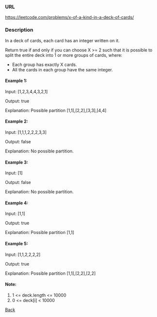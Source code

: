 ### URL
https://leetcode.com/problems/x-of-a-kind-in-a-deck-of-cards/

### Description
In a deck of cards, each card has an integer written on it.

Return true if and only if you can choose X >= 2 such that it is possible to split the entire deck into 1 or more groups of cards, where:

* Each group has exactly X cards.
* All the cards in each group have the same integer.
 

#### Example 1:

Input: [1,2,3,4,4,3,2,1]

Output: true

Explanation: Possible partition [1,1],[2,2],[3,3],[4,4]
#### Example 2:

Input: [1,1,1,2,2,2,3,3]

Output: false

Explanation: No possible partition.
#### Example 3:

Input: [1]

Output: false

Explanation: No possible partition.
#### Example 4:

Input: [1,1]

Output: true

Explanation: Possible partition [1,1]
#### Example 5:

Input: [1,1,2,2,2,2]

Output: true

Explanation: Possible partition [1,1],[2,2],[2,2]

#### Note:

1. 1 <= deck.length <= 10000
2. 0 <= deck[i] < 10000

[Back](readme.md)
